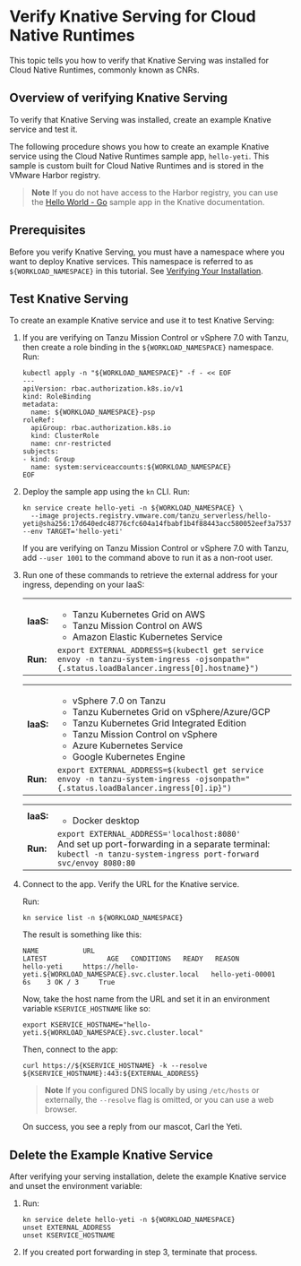 # Verify Knative Serving for Cloud Native Runtimes

This topic tells you how to verify that Knative Serving was installed for Cloud Native Runtimes, commonly known as CNRs.

## <a id='overview'></a> Overview of verifying Knative Serving

To verify that Knative Serving was installed, create an example Knative service
and test it.

The following procedure shows you how to create an example Knative service using the Cloud Native Runtimes sample app,
`hello-yeti`.
This sample is custom built for Cloud Native Runtimes and is stored in the VMware Harbor registry.

> **Note** If you do not have access to the Harbor registry,
you can use the [Hello World - Go](https://knative.dev/docs/serving/samples/hello-world/helloworld-go/)
sample app in the Knative documentation.

## <a id='prereqs'></a> Prerequisites

Before you verify Knative Serving, you must have a namespace where you want to deploy Knative services. This namespace is referred to as `${WORKLOAD_NAMESPACE}` in this tutorial. See [Verifying Your Installation](./verify-installation.hbs.md).

## <a id='test-knative-serving-1'></a> Test Knative Serving

To create an example Knative service and use it to test Knative Serving:

1. If you are verifying on Tanzu Mission Control or vSphere 7.0 with Tanzu, then create a role binding
   in the `${WORKLOAD_NAMESPACE}` namespace. Run:

    ```console
    kubectl apply -n "${WORKLOAD_NAMESPACE}" -f - << EOF
    ---
    apiVersion: rbac.authorization.k8s.io/v1
    kind: RoleBinding
    metadata:
      name: ${WORKLOAD_NAMESPACE}-psp
    roleRef:
      apiGroup: rbac.authorization.k8s.io
      kind: ClusterRole
      name: cnr-restricted
    subjects:
    - kind: Group
      name: system:serviceaccounts:${WORKLOAD_NAMESPACE}
    EOF
    ```

2. Deploy the sample app using the `kn` CLI. Run:

    ```console
    kn service create hello-yeti -n ${WORKLOAD_NAMESPACE} \
      --image projects.registry.vmware.com/tanzu_serverless/hello-yeti@sha256:17d640edc48776cfc604a14fbabf1b4f88443acc580052eef3a753751ee31652 --env TARGET='hello-yeti'
    ```

   If you are verifying on Tanzu Mission Control or vSphere 7.0 with Tanzu, add `--user 1001` to the command above to run it as a non-root user.

3. Run one of these commands to retrieve the external address for your ingress, depending on your IaaS:

    |           |                                                                                                                                                |
    |-----------|------------------------------------------------------------------------------------------------------------------------------------------------|
    | **IaaS:** | <ul><li>Tanzu Kubernetes Grid on AWS</li><li>Tanzu Mission Control on AWS</li><li>Amazon Elastic Kubernetes Service</li></ul>                  |
    | **Run:**  | ```export EXTERNAL_ADDRESS=$(kubectl get service envoy -n tanzu-system-ingress -ojsonpath="{.status.loadBalancer.ingress[0].hostname}")```     |

    |           |                                                                                                                                            |
    |-----------|--------------------------------------------------------------------------------------------------------------------------------------------|
    | **IaaS:** | <ul><li>vSphere 7.0 on Tanzu</li><li>Tanzu Kubernetes Grid on vSphere/Azure/GCP</li><li>Tanzu Kubernetes Grid Integrated Edition</li><li>Tanzu Mission Control on vSphere</li><li>Azure Kubernetes Service</li><li>Google Kubernetes Engine</li></ul>                                                                                                                              |
    | **Run:**  | ```export EXTERNAL_ADDRESS=$(kubectl get service envoy -n tanzu-system-ingress -ojsonpath="{.status.loadBalancer.ingress[0].ip}")```       |

    |           |                                                                                                                                                                                                                |
    |-----------|----------------------------------------------------------------------------------------------------------------------------------------------------------------------------------------------------------------|
    | **IaaS:** | <ul><li>Docker desktop</li></ul>                                                                                                                                                              |
    | **Run:**  | ```export EXTERNAL_ADDRESS='localhost:8080'```<br/>And set up port-forwarding in a separate terminal:<br/> ```kubectl -n tanzu-system-ingress port-forward svc/envoy 8080:80```|

4. Connect to the app.
   Verify the URL for the Knative service.

   Run:

    ```console
   kn service list -n ${WORKLOAD_NAMESPACE}
   ```

   The result is something like this:

   ```console
   NAME           URL                                                          LATEST               AGE   CONDITIONS   READY   REASON
   hello-yeti     https://hello-yeti.${WORKLOAD_NAMESPACE}.svc.cluster.local   hello-yeti-00001     6s    3 OK / 3     True
   ```

   Now, take the host name from the URL and set it in an environment variable `KSERVICE_HOSTNAME` like so:

    ```console
    export KSERVICE_HOSTNAME="hello-yeti.${WORKLOAD_NAMESPACE}.svc.cluster.local"
    ```

   Then, connect to the app:

   ```console
   curl https://${KSERVICE_HOSTNAME} -k --resolve ${KSERVICE_HOSTNAME}:443:${EXTERNAL_ADDRESS}
   ```

   > **Note** If you configured DNS locally by using `/etc/hosts` or externally, the `--resolve` flag is omitted,
   > or you can use a web browser.

    On success, you see a reply from our mascot, Carl the Yeti.

## Delete the Example Knative Service

After verifying your serving installation, delete the example Knative service and unset the environment variable:

1. Run:

    ```console
    kn service delete hello-yeti -n ${WORKLOAD_NAMESPACE}
    unset EXTERNAL_ADDRESS
    unset KSERVICE_HOSTNAME
    ```

2. If you created port forwarding in step 3, terminate that process.
